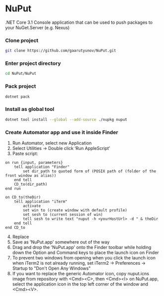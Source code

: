 # NuPut

.NET Core 3.1 Console application that can be used to push packages to your NuGet.Server (e.g. Nexus)

### Clone project

```bash
git clone https://github.com/gaarutyunov/NuPut.git
```

### Enter project directory

```bash
cd NuPut/NuPut
```

### Pack project

```bash
dotnet pack
```

### Install as global tool

```bash
dotnet tool install --global --add-source ./nupkg nuput
```

### Create Automator app and use it inside Finder

1. Run Automator, select new Application
2. Select Utilities -> Double click ‘Run AppleScript’
3. Paste script:
```
on run {input, parameters}
	tell application "Finder"
		set dir_path to quoted form of (POSIX path of (folder of the front window as alias))
	end tell
	CD_to(dir_path)
end run

on CD_to(theDir)
	tell application "iTerm"
		activate
		set win to (create window with default profile)
		set sesh to (current session of win)
		tell sesh to write text "nuput -h <yourHostUrl> -d " & theDir
	end tell
end CD_to
```
4. Replace <yourHostUrl in script>
5. Save as 'NuPut.app' somewhere out of the way
6. Drag and drop the 'NuPut.app' onto the Finder toolbar while holding down the Option and Command keys to place the launch icon on Finder
7. To prevent two windows from opening when you click the launch icon when iTerm2 is not already running, set iTerm2 -> Preferences -> Startup to "Don't Open Any Windows"
8. If you want to replace the generic Automator icon, copy nuput.icns image from repository with \<Cmd\>\<C\>, then \<Cmd\>\<I\> on NuPut.app, select the application icon in the top left corner of the window and \<Cmd\>\<V\>.